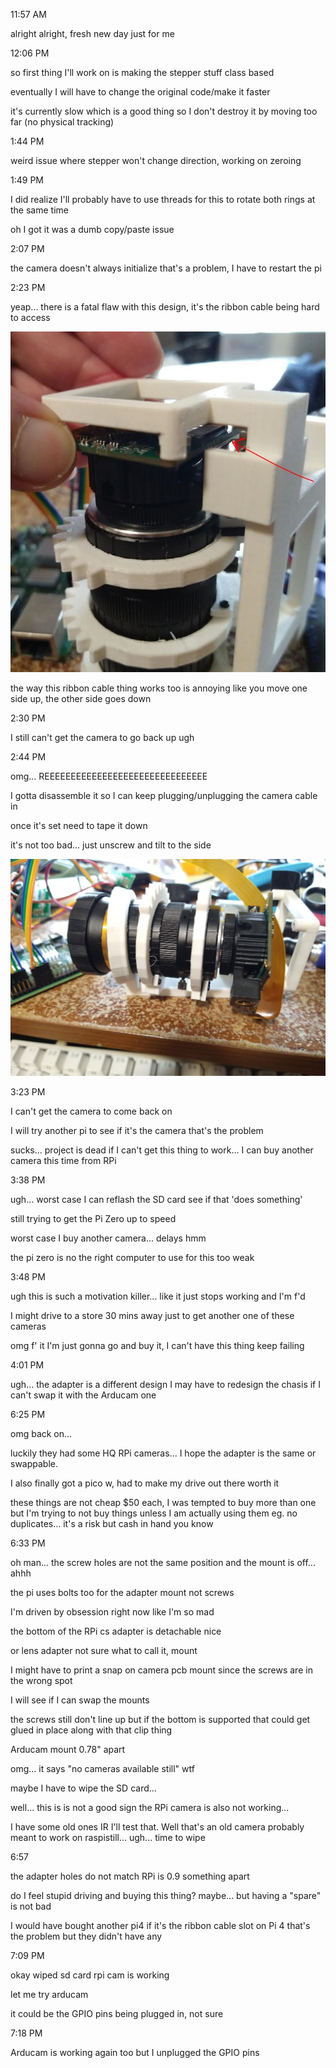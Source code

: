 11:57 AM

alright alright, fresh new day just for me

12:06 PM

so first thing I'll work on is making the stepper stuff class based

eventually I will have to change the original code/make it faster

it's currently slow which is a good thing so I don't destroy it by moving too far (no physical tracking)

1:44 PM

weird issue where stepper won't change direction, working on zeroing

1:49 PM

I did realize I'll probably have to use threads for this to rotate both rings at the same time

oh I got it was a dumb copy/paste issue

2:07 PM

the camera doesn't always initialize that's a problem, I have to restart the pi

2:23 PM

yeap... there is a fatal flaw with this design, it's the ribbon cable being hard to access

<img src="./images/dumb-design.JPG"/>

the way this ribbon cable thing works too is annoying like you move one side up, the other side goes down

2:30 PM

I still can't get the camera to go back up ugh

2:44 PM

omg... REEEEEEEEEEEEEEEEEEEEEEEEEEEEEEE

I gotta disassemble it so I can keep plugging/unplugging the camera cable in

once it's set need to tape it down

it's not too bad... just unscrew and tilt to the side

<img src="./images/reeeee-cable.JPG"/>

3:23 PM

I can't get the camera to come back on

I will try another pi to see if it's the camera that's the problem

sucks... project is dead if I can't get this thing to work... I can buy another camera this time from RPi

3:38 PM

ugh... worst case I can reflash the SD card see if that 'does something'

still trying to get the Pi Zero up to speed

worst case I buy another camera... delays hmm

the pi zero is no the right computer to use for this too weak

3:48 PM

ugh this is such a motivation killer... like it just stops working and I'm f'd

I might drive to a store 30 mins away just to get another one of these cameras

omg f' it I'm just gonna go and buy it, I can't have this thing keep failing

4:01 PM

ugh... the adapter is a different design I may have to redesign the chasis if I can't swap it with the Arducam one

6:25 PM

omg back on...

luckily they had some HQ RPi cameras... I hope the adapter is the same or swappable.

I also finally got a pico w, had to make my drive out there worth it

these things are not cheap $50 each, I was tempted to buy more than one but I'm trying to not buy things unless I am actually using them eg. no duplicates... it's a risk but cash in hand you know

6:33 PM

oh man... the screw holes are not the same position and the mount is off... ahhh

the pi uses bolts too for the adapter mount not screws

I'm driven by obsession right now like I'm so mad

the bottom of the RPi cs adapter is detachable nice

or lens adapter not sure what to call it, mount

I might have to print a snap on camera pcb mount since the screws are in the wrong spot

I will see if I can swap the mounts

the screws still don't line up but if the bottom is supported that could get glued in place along with that clip thing

Arducam mount 0.78" apart

omg... it says "no cameras available still" wtf

maybe I have to wipe the SD card...

well... this is is not a good sign the RPi camera is also not working...

I have some old ones IR I'll test that. Well that's an old camera probably meant to work on raspistill... ugh... time to wipe

6:57

the adapter holes do not match RPi is 0.9 something apart

do I feel stupid driving and buying this thing? maybe... but having a "spare" is not bad

I would have bought another pi4 if it's the ribbon cable slot on Pi 4 that's the problem but they didn't have any

7:09 PM

okay wiped sd card rpi cam is working

let me try arducam

it could be the GPIO pins being plugged in, not sure

7:18 PM

Arducam is working again too but I unplugged the GPIO pins